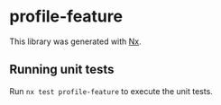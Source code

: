 # profile-feature

This library was generated with [Nx](https://nx.dev).

## Running unit tests

Run `nx test profile-feature` to execute the unit tests.

